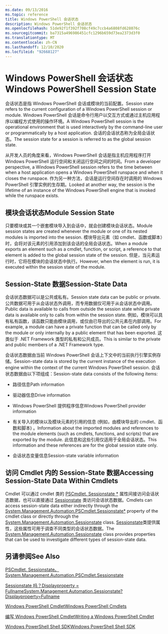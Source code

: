 ```yaml
---
ms.date: 09/13/2016
ms.topic: reference
title: Windows PowerShell 会话状态
description: Windows PowerShell 会话状态
ms.openlocfilehash: 51de92f1f392f708cf49c7ccb4a6808fd628076c
ms.sourcegitcommit: ba7315a496986451cfc1296b659d73ea2373d3f0
ms.translationtype: MT
ms.contentlocale: zh-CN
ms.lasthandoff: 12/10/2020
ms.locfileid: "92668127"
---
```

# <a name="windows-powershell-session-state"></a><span data-ttu-id="3d9f7-103">Windows PowerShell 会话状态</span><span class="sxs-lookup"><span data-stu-id="3d9f7-103">Windows PowerShell Session State</span></span>

<span data-ttu-id="3d9f7-104">会话状态是指 Windows PowerShell 会话或模块的当前配置。</span><span class="sxs-lookup"><span data-stu-id="3d9f7-104">Session state refers to the current configuration of a Windows PowerShell session or module.</span></span> <span data-ttu-id="3d9f7-105">Windows PowerShell 会话是命令行用户以交互方式或通过主机应用程序以编程方式使用的操作环境。</span><span class="sxs-lookup"><span data-stu-id="3d9f7-105">A Windows PowerShell session is the operational environment that is used interactively by the command-line user or programmatically by a host application.</span></span> <span data-ttu-id="3d9f7-106">会话的会话状态称为全局会话状态。</span><span class="sxs-lookup"><span data-stu-id="3d9f7-106">The session state for a session is referred to as the global session state.</span></span>

<span data-ttu-id="3d9f7-107">从开发人员的角度来看，Windows PowerShell 会话是指主机应用程序打开 Windows PowerShell 运行空间和关闭运行空间之间的时间。</span><span class="sxs-lookup"><span data-stu-id="3d9f7-107">From a developer perspective, a Windows PowerShell session refers to the time between when a host application opens a Windows PowerShell runspace and when it closes the runspace.</span></span> <span data-ttu-id="3d9f7-108">作为另一种方法，会话是运行空间存在时调用的 Windows PowerShell 引擎实例的生存期。</span><span class="sxs-lookup"><span data-stu-id="3d9f7-108">Looked at another way, the session is the lifetime of an instance of the Windows PowerShell engine that is invoked while the runspace exists.</span></span>

## <a name="module-session-state"></a><span data-ttu-id="3d9f7-109">模块会话状态</span><span class="sxs-lookup"><span data-stu-id="3d9f7-109">Module Session State</span></span>

<span data-ttu-id="3d9f7-110">只要模块或其一个嵌套模块导入到会话中，就会创建模块会话状态。</span><span class="sxs-lookup"><span data-stu-id="3d9f7-110">Module session states are created whenever the module or one of its nested modules is imported into the session.</span></span> <span data-ttu-id="3d9f7-111">模块导出元素（如 cmdlet、函数或脚本）时，会将对该元素的引用添加到该会话的全局会话状态。</span><span class="sxs-lookup"><span data-stu-id="3d9f7-111">When a module exports an element such as a cmdlet, function, or script, a reference to that element is added to the global session state of the session.</span></span> <span data-ttu-id="3d9f7-112">但是，当元素运行时，它将在模块的会话状态中执行。</span><span class="sxs-lookup"><span data-stu-id="3d9f7-112">However, when the element is run, it is executed within the session state of the module.</span></span>

## <a name="session-state-data"></a><span data-ttu-id="3d9f7-113">Session-State 数据</span><span class="sxs-lookup"><span data-stu-id="3d9f7-113">Session-State Data</span></span>

<span data-ttu-id="3d9f7-114">会话状态数据可以是公共或私有。</span><span class="sxs-lookup"><span data-stu-id="3d9f7-114">Session state data can be public or private.</span></span> <span data-ttu-id="3d9f7-115">公共数据可用于从会话状态外调用，而专用数据仅可用于从会话状态中调用。</span><span class="sxs-lookup"><span data-stu-id="3d9f7-115">Public data is available to calls from outside the session state while private data is available only to calls from within the session state.</span></span> <span data-ttu-id="3d9f7-116">例如，模块可以具有私有函数，该函数只能由模块调用，或仅由已导出的公共元素在内部调用。</span><span class="sxs-lookup"><span data-stu-id="3d9f7-116">For example, a module can have a private function that can be called only by the module or only internally by a public element that has been exported.</span></span> <span data-ttu-id="3d9f7-117">这类似于 .NET Framework 类型的私有和公共成员。</span><span class="sxs-lookup"><span data-stu-id="3d9f7-117">This is similar to the private and public members of a .NET Framework type.</span></span>

<span data-ttu-id="3d9f7-118">会话状态数据由当前 Windows PowerShell 会话上下文中的当前执行引擎实例存储。</span><span class="sxs-lookup"><span data-stu-id="3d9f7-118">Session-state data is stored by the current instance of the execution engine within the context of the current Windows PowerShell session.</span></span> <span data-ttu-id="3d9f7-119">会话状态数据由以下项组成：</span><span class="sxs-lookup"><span data-stu-id="3d9f7-119">Session-state data consists of the following items:</span></span>

- <span data-ttu-id="3d9f7-120">路径信息</span><span class="sxs-lookup"><span data-stu-id="3d9f7-120">Path information</span></span>

- <span data-ttu-id="3d9f7-121">驱动器信息</span><span class="sxs-lookup"><span data-stu-id="3d9f7-121">Drive information</span></span>

- <span data-ttu-id="3d9f7-122">Windows PowerShell 提供程序信息</span><span class="sxs-lookup"><span data-stu-id="3d9f7-122">Windows PowerShell provider information</span></span>

- <span data-ttu-id="3d9f7-123">有关导入的模块以及模块元素的引用的信息 (例如，由模块导出的 cmdlet、函数和脚本) 。</span><span class="sxs-lookup"><span data-stu-id="3d9f7-123">Information about the imported modules and references to the module elements (such as cmdlets, functions, and scripts) that are exported by the module.</span></span> <span data-ttu-id="3d9f7-124">此信息和这些引用仅适用于全局会话状态。</span><span class="sxs-lookup"><span data-stu-id="3d9f7-124">This information and these references are for the global session state only.</span></span>

- <span data-ttu-id="3d9f7-125">会话状态变量信息</span><span class="sxs-lookup"><span data-stu-id="3d9f7-125">Session-state variable information</span></span>

## <a name="accessing-session-state-data-within-cmdlets"></a><span data-ttu-id="3d9f7-126">访问 Cmdlet 内的 Session-State 数据</span><span class="sxs-lookup"><span data-stu-id="3d9f7-126">Accessing Session-State Data Within Cmdlets</span></span>

<span data-ttu-id="3d9f7-127">Cmdlet 可以通过 cmdlet 类的 [PSCmdlet. Sessionstate \*](/dotnet/api/System.Management.Automation.PSCmdlet.SessionState) 属性间接访问会话状态数据，也可以直接通过 [Sessionstate](/dotnet/api/System.Management.Automation.SessionState) 类访问会话状态数据。</span><span class="sxs-lookup"><span data-stu-id="3d9f7-127">Cmdlets can access session-state data either indirectly through the [System.Management.Automation.PSCmdlet.Sessionstate\*](/dotnet/api/System.Management.Automation.PSCmdlet.SessionState) property of the cmdlet class or directly through the [System.Management.Automation.Sessionstate](/dotnet/api/System.Management.Automation.SessionState) class.</span></span> <span data-ttu-id="3d9f7-128">[Sessionstate](/dotnet/api/System.Management.Automation.SessionState)类提供属性，这些属性可用于调查不同类型的会话状态数据。</span><span class="sxs-lookup"><span data-stu-id="3d9f7-128">The [System.Management.Automation.Sessionstate](/dotnet/api/System.Management.Automation.SessionState) class provides properties that can be used to investigate different types of session-state data.</span></span>

## <a name="see-also"></a><span data-ttu-id="3d9f7-129">另请参阅</span><span class="sxs-lookup"><span data-stu-id="3d9f7-129">See Also</span></span>

[<span data-ttu-id="3d9f7-130">PSCmdlet. Sessionstate。</span><span class="sxs-lookup"><span data-stu-id="3d9f7-130">System.Management.Automation.PSCmdlet.Sessionstate</span></span>](/dotnet/api/System.Management.Automation.PSCmdlet.SessionState)

[<span data-ttu-id="3d9f7-131">Sessionstate 吗？Displayproperty = Fullname</span><span class="sxs-lookup"><span data-stu-id="3d9f7-131">System.Management.Automation.Sessionstate?Displayproperty=Fullname</span></span>](/dotnet/api/System.Management.Automation.SessionState)

[<span data-ttu-id="3d9f7-132">Windows PowerShell Cmdlet</span><span class="sxs-lookup"><span data-stu-id="3d9f7-132">Windows PowerShell Cmdlets</span></span>](./cmdlet-overview.md)

[<span data-ttu-id="3d9f7-133">编写 Windows PowerShell Cmdlet</span><span class="sxs-lookup"><span data-stu-id="3d9f7-133">Writing a Windows PowerShell Cmdlet</span></span>](./writing-a-windows-powershell-cmdlet.md)

[<span data-ttu-id="3d9f7-134">Windows PowerShell Shell SDK</span><span class="sxs-lookup"><span data-stu-id="3d9f7-134">Windows PowerShell Shell SDK</span></span>](../windows-powershell-reference.md)
